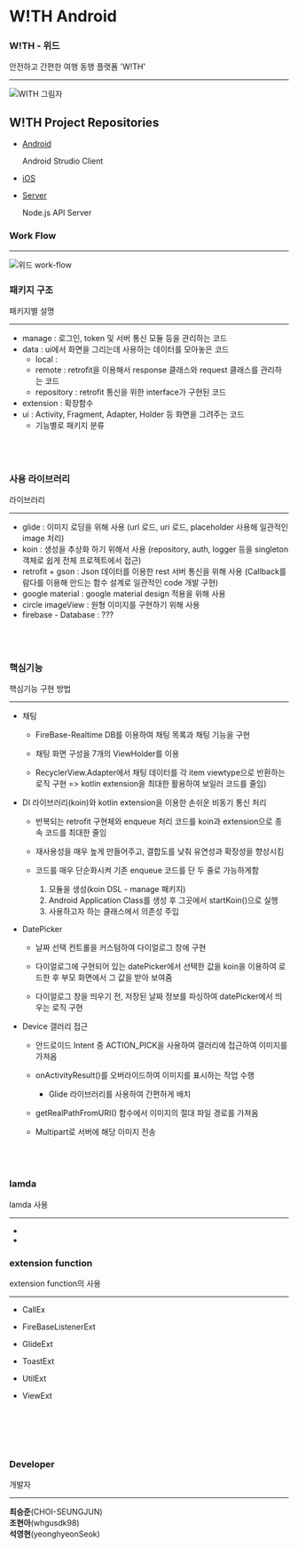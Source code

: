 

# W!TH Android

### W!TH - 위드

안전하고 간편한 여행 동행 플랫폼 'W!TH'

***
![WITH 그림자](https://user-images.githubusercontent.com/50166893/71722574-a783cd80-2e6c-11ea-82a1-eb62218093d0.jpg)



## W!TH Project Repositories

* <a href="https://github.com/TEAM-WITH/WITH-Android">Android</a>

  Android Strudio Client
  
* <a href="https://github.com/TEAM-WITH/WITH-iOS">iOS</a>

  

* <a href="https://github.com/TEAM-WITH/WITH_Server">Server</a>

   Node.js API Server


### Work Flow

********
![위드 work-flow](https://user-images.githubusercontent.com/50166893/71722841-cafb4800-2e6d-11ea-82e8-eaabaecbc864.PNG)

    

### 패키지 구조

패키지별 설명

**********

- manage : 로그인, token 및 서버 통신 모듈 등을 관리하는 코드
- data : ui에서 화면을 그리는데 사용하는 데이터를 모아놓은 코드
    - local : 
    - remote : retrofit을 이용해서 response 클래스와 request 클래스를 관리하는 코드
    - repository : retrofit 통신을 위한 interface가 구현된 코드
- extension : 확장함수
- ui : Activity, Fragment, Adapter, Holder 등 화면을 그려주는 코드
    - 기능별로 패키지 분류
    <br></br>
    <br></br>

### 사용 라이브러리

라이브러리

**********

- glide : 이미지 로딩을 위해 사용 (url 로드, uri 로드, placeholder 사용해 일관적인 image 처리)
- koin : 생성을 추상화 하기 위해서 사용 (repository, auth, logger 등을 singleton 객체로 쉽게 전체 프로젝트에서 접근)
- retrofit + gson : Json 데이터를 이용한 rest 서버 통신을 위해 사용 (Callback를 람다를 이용해 만드는 함수 설계로 일관적인 code 개발 구현)
- google material : google material design 적용을 위해 사용
- circle imageView : 원형 이미지를 구현하기 위해 사용
- firebase - Database : ???
    <br></br>
    <br></br>

### 핵심기능

핵심기능 구현 방법

**********

- 채팅
    * FireBase-Realtime DB를 이용하여 채팅 목록과 채팅 기능을 구현
    
    * 채팅 화면 구성을 7개의 ViewHolder를 이용
    
    * RecyclerView.Adapter에서 채팅 데이터를 각 item viewtype으로 반환하는 로직 구현
          =>  kotlin extension을 최대한 활용하여 보일러 코드를 줄임)
      
      


- DI 라이브러리(koin)와 kotlin extension을 이용한 손쉬운 비동기 통신 처리
    * 반복되는 retrofit 구현체와 enqueue 처리 코드를 koin과 extension으로 종속 코드를 최대한 줄임
    
    * 재사용성을 매우 높게 만들어주고, 결합도를 낮춰 유연성과 확장성을 향상시킴
	
	* 코드를 매우 단순화시켜 기존 enqueue 코드를 단 두 줄로 가능하게함
		1)   모듈을 생성(koin DSL - manage 패키지)
		2)   Android Application Class를 생성 후 그곳에서 startKoin()으로 실행
		3)  사용하고자 하는 클래스에서 의존성 주입
		
		


- DatePicker
	* 날짜 선택 컨트롤을 커스텀하여 다이얼로그 창에 구현
	
	* 다이얼로그에 구현되어 있는 datePicker에서 선택한 값을 koin을 이용하여 로드한 후 부모 화면에서 그 값을 받아 보여줌
	
	* 다이얼로그 창을 띄우기 전, 저장된 날짜 정보를 파싱하여 datePicker에서 띄우는 로직 구현
	
- Device 갤러리 접근

  - 안드로이드 Intent 중 ACTION_PICK을 사용하여 갤러리에 접근하여 이미지를 가져옴
  - onActivityResult()를 오버라이드하여 이미지를 표시하는 작업 수행

    - Glide 라이브러리를 사용하여 간편하게 배치
  - getRealPathFromURI() 함수에서 이미지의 절대 파일 경로를 가져옴
  - Multipart로 서버에 해당 이미지 전송
    <br></br>
    <br></br>

### lamda

lamda 사용

***********
-
-

    
### extension function

extension function의 사용

**********
- CallEx
- FireBaseListenerExt
- GlideExt
- ToastExt
- UtilExt
- ViewExt

    <br></br>
    <br></br>

### Developer

개발자
***********

**최승준**(CHOI-SEUNGJUN)</br>
**조현아**(whgusdk98)</br>
**석영현**(yeonghyeonSeok)

